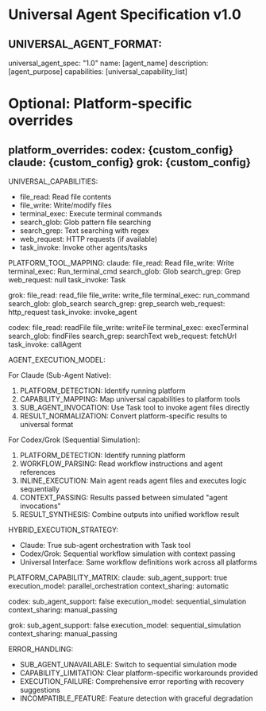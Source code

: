 # Universal Agent Specification v1.0

UNIVERSAL_AGENT_FORMAT:
---
universal_agent_spec: "1.0"
name: [agent_name]
description: [agent_purpose]
capabilities: [universal_capability_list]

# Optional: Platform-specific overrides
platform_overrides:
  codex: {custom_config}
  claude: {custom_config}
  grok: {custom_config}
---

UNIVERSAL_CAPABILITIES:
- file_read: Read file contents
- file_write: Write/modify files
- terminal_exec: Execute terminal commands
- search_glob: Glob pattern file searching
- search_grep: Text searching with regex
- web_request: HTTP requests (if available)
- task_invoke: Invoke other agents/tasks

PLATFORM_TOOL_MAPPING:
claude:
  file_read: Read
  file_write: Write
  terminal_exec: Run_terminal_cmd
  search_glob: Glob
  search_grep: Grep
  web_request: null
  task_invoke: Task

grok:
  file_read: read_file
  file_write: write_file
  terminal_exec: run_command
  search_glob: glob_search
  search_grep: grep_search
  web_request: http_request
  task_invoke: invoke_agent

codex:
  file_read: readFile
  file_write: writeFile
  terminal_exec: execTerminal
  search_glob: findFiles
  search_grep: searchText
  web_request: fetchUrl
  task_invoke: callAgent

AGENT_EXECUTION_MODEL:

For Claude (Sub-Agent Native):
1. PLATFORM_DETECTION: Identify running platform
2. CAPABILITY_MAPPING: Map universal capabilities to platform tools
3. SUB_AGENT_INVOCATION: Use Task tool to invoke agent files directly
4. RESULT_NORMALIZATION: Convert platform-specific results to universal format

For Codex/Grok (Sequential Simulation):
1. PLATFORM_DETECTION: Identify running platform
2. WORKFLOW_PARSING: Read workflow instructions and agent references
3. INLINE_EXECUTION: Main agent reads agent files and executes logic sequentially
4. CONTEXT_PASSING: Results passed between simulated "agent invocations"
5. RESULT_SYNTHESIS: Combine outputs into unified workflow result

HYBRID_EXECUTION_STRATEGY:
- Claude: True sub-agent orchestration with Task tool
- Codex/Grok: Sequential workflow simulation with context passing
- Universal Interface: Same workflow definitions work across all platforms

PLATFORM_CAPABILITY_MATRIX:
claude:
  sub_agent_support: true
  execution_model: parallel_orchestration
  context_sharing: automatic

codex:
  sub_agent_support: false
  execution_model: sequential_simulation
  context_sharing: manual_passing

grok:
  sub_agent_support: false
  execution_model: sequential_simulation
  context_sharing: manual_passing

ERROR_HANDLING:
- SUB_AGENT_UNAVAILABLE: Switch to sequential simulation mode
- CAPABILITY_LIMITATION: Clear platform-specific workarounds provided
- EXECUTION_FAILURE: Comprehensive error reporting with recovery suggestions
- INCOMPATIBLE_FEATURE: Feature detection with graceful degradation
